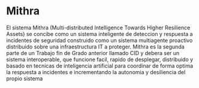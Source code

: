 # Mithra

El sistema Mithra (Multi-distributed Intelligence Towards Higher Resilience Assets) se concibe como un sistema inteligente
de deteccion y respuesta a incidentes de seguridad construido como un sistema multiagente proactivo distribuido sobre una
infraestructura IT a proteger. Mithra es la segunda parte de un Trabajo fin de Grado anterior llamado CID y debera ser un sistema interoperable, que funcione facil, rapido de desplegar, distribuido y basado en tecnicas de inteligencia artificial para coordinar de forma optima la respuesta a incidentes e incrementando la autonomia y desiliencia del propio sistema

